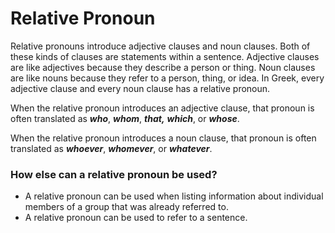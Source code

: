 # Relative Pronoun
Relative pronouns introduce adjective clauses and noun clauses. Both of these kinds of clauses are statements within a sentence. Adjective clauses are like adjectives because they describe a person or thing. Noun clauses are like nouns because they refer to a person, thing, or idea. In Greek, every adjective clause and every noun clause has a relative pronoun.

When the relative pronoun introduces an adjective clause, that pronoun is often translated as **_who_**, **_whom_**, **_that,_** **_which_**, or **_whose_**.

When the relative pronoun introduces a noun clause, that pronoun is often translated as **_whoever_**, **_whomever_**, or **_whatever_**.

### How else can a relative pronoun be used?
* A relative pronoun can be used when listing information about individual members of a group that was already referred to.
* A relative pronoun can be used to refer to a sentence. 